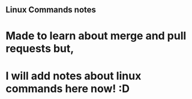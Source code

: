 ## Linux Commands notes
# Made to learn about merge and pull requests but,
# I will add notes about linux commands here now! :D
